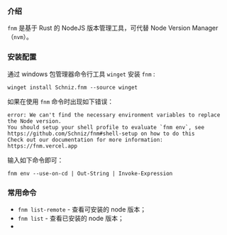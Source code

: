 ### 介绍

`fnm` 是基于 Rust 的 NodeJS 版本管理工具，可代替 Node Version Manager（`nvm`）。

### 安装配置

通过 windows 包管理器命令行工具 `winget` 安装 `fnm` :

```shell
winget install Schniz.fnm --source winget
```

如果在使用 `fnm` 命令时出现如下错误：

```shell
error: We can't find the necessary environment variables to replace the Node version.
You should setup your shell profile to evaluate `fnm env`, see https://github.com/Schniz/fnm#shell-setup on how to do this
Check out our documentation for more information: https://fnm.vercel.app
```

输入如下命令即可：

```shell
fnm env --use-on-cd | Out-String | Invoke-Expression
```


### 常用命令

- `fnm list-remote` - 查看可安装的 node 版本；
- `fnm list` - 查看已安装的 node 版本；
-  